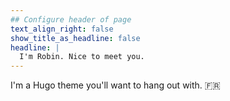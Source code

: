 ```yaml
---
## Configure header of page
text_align_right: false
show_title_as_headline: false
headline: |
  I'm Robin. Nice to meet you.
---
```


<!-- this is a subheadline -->
I'm a Hugo theme you'll want to hang out with. :fr: 